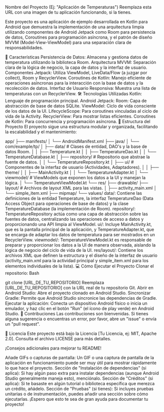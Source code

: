Nombre del Proyecto (Ej: "Aplicación de Temperaturas")
Reemplaza esta URL con una imagen de tu aplicación funcionando, si la tienes.

Este proyecto es una aplicación de ejemplo desarrollada en Kotlin para Android que demuestra la implementación de una arquitectura limpia utilizando componentes de Android Jetpack como Room para persistencia de datos, Coroutines para programación asíncrona, y el patrón de diseño MVVM (Model-View-ViewModel) para una separación clara de responsabilidades.

🚀 Características
Persistencia de Datos: Almacena y gestiona datos de temperatura utilizando la biblioteca Room.
Arquitectura MVVM: Separación clara de la lógica de negocio, la capa de datos y la interfaz de usuario.
Componentes Jetpack: Utiliza ViewModel, LiveData/Flow (a juzgar por collect), Room y RecyclerView.
Coroutines de Kotlin: Manejo eficiente de operaciones asíncronas para la interacción con la base de datos y la recolección de datos.
Interfaz de Usuario Responsiva: Muestra una lista de temperaturas con un RecyclerView.
🛠️ Tecnologías Utilizadas
Kotlin: Lenguaje de programación principal.
Android Jetpack:
Room: Capa de abstracción de base de datos SQLite.
ViewModel: Ciclo de vida consciente de los datos de la UI.
LifecycleScope: Para coroutines vinculadas al ciclo de vida de la Activity.
RecyclerView: Para mostrar listas eficientes.
Coroutines de Kotlin: Para concurrencia y programación asíncrona.
📁 Estructura del Proyecto
El proyecto sigue una estructura modular y organizada, facilitando la escalabilidad y el mantenimiento:

app/
├── manifests/
│   └── AndroidManifest.xml
├── java/
│   └── com/example/tp/
│       ├── data/             # Clases de entidad, DAO's y la base de datos Room.
│       │   ├── Temperature.kt
│       │   ├── TemperatureDao.kt
│       │   └── TemperatureDatabase.kt
│       ├── repository/       # Repositorio que abstrae la fuente de datos.
│       │   └── TemperatureRepository.kt
│       ├── ui/               # Componentes de la interfaz de usuario (Actividades, Adaptadores).
│       │   ├── theme/
│       │   ├── MainActivity.kt
│       │   └── TemperatureAdapter.kt
│       └── viewmodel/        # ViewModels que exponen los datos a la UI y manejan la lógica.
│           └── TemperatureViewModel.kt
└── res/
    ├── drawable/
    ├── layout/               # Archivos de layout XML para las vistas.
    │   ├── activity_main.xml
    │   └── simple_item.xml
    ├── mipmap/
    └── values/
data/: Contiene las definiciones de la entidad Temperature, la interfaz TemperatureDao (Data Access Object para operaciones de base de datos) y la clase TemperatureDatabase (la implementación de Room).
repository/: TemperatureRepository actúa como una capa de abstracción sobre las fuentes de datos, centralizando las operaciones de acceso a datos y proporcionando una API limpia al ViewModel.
ui/: Incluye MainActivity.kt, que es la pantalla principal de la aplicación, y TemperatureAdapter.kt, que se encarga de adaptar los datos de temperatura para ser mostrados en un RecyclerView.
viewmodel/: TemperatureViewModel.kt es responsable de preparar y proporcionar los datos a la UI de manera observada, aislando la lógica de negocio del ciclo de vida de la UI.
res/layout/: Contiene los archivos XML que definen la estructura y el diseño de la interfaz de usuario (activity_main.xml para la actividad principal y simple_item.xml para los elementos individuales de la lista).
💻 Cómo Ejecutar el Proyecto
Clonar el repositorio:
Bash

git clone [URL_DE_TU_REPOSITORIO]
Reemplaza [URL_DE_TU_REPOSITORIO] con la URL real de tu repositorio Git.
Abrir en Android Studio: Abre el proyecto clonado en Android Studio.
Sincronizar Gradle: Permite que Android Studio sincronice las dependencias de Gradle.
Ejecutar la aplicación: Conecta un dispositivo Android físico o inicia un emulador, y haz clic en el botón "Run" (el ícono de play verde) en Android Studio.
🤝 Contribuciones
Las contribuciones son bienvenidas. Si tienes alguna sugerencia o encuentras un error, por favor, abre un "issue" o envía un "pull request".

📄 Licencia
Este proyecto está bajo la Licencia [Tu Licencia, ej: MIT, Apache 2.0]. Consulta el archivo LICENSE para más detalles.

¡Consejos adicionales para mejorar tu README!

Añade GIFs o capturas de pantalla: Un GIF o una captura de pantalla de la aplicación en funcionamiento puede ser muy útil para mostrar rápidamente lo que hace el proyecto.
Sección de "Instalación de dependencias" (si aplica): Si hay algún paso extra para instalar dependencias (aunque Android Studio generalmente maneja esto), menciónalo.
Sección de "Créditos" (si aplica): Si te basaste en algún tutorial o biblioteca específica que merezca un crédito, añádelo.
Sección de "Pruebas" (si tienes): Si incluyes pruebas unitarias o de instrumentación, puedes añadir una sección sobre cómo ejecutarlas.
¡Espero que esto te sea de gran ayuda para documentar tu proyecto!
